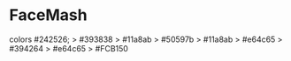 # FaceMash


colors #242526; > #393838 > #11a8ab >  #50597b > #11a8ab > #e64c65 > #394264 > #e64c65 > #FCB150
